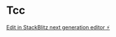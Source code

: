 # Tcc

[Edit in StackBlitz next generation editor ⚡️](https://stackblitz.com/~/github.com/Hi0saki/Tcc)
